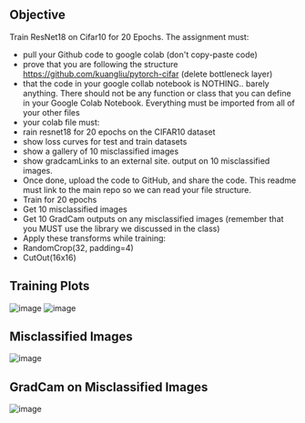 Objective
---------

Train ResNet18 on Cifar10 for 20 Epochs. The assignment must:
- pull your Github code to google colab (don't copy-paste code)
-  prove that you are following the structure https://github.com/kuangliu/pytorch-cifar (delete bottleneck layer)
-  that the code in your google collab notebook is NOTHING.. barely anything. There should not be any function or class that you can define in your Google Colab Notebook. Everything must be imported from all of your other files
-  your colab file must:
  -   rain resnet18 for 20 epochs on the CIFAR10 dataset
  -   show loss curves for test and train datasets
  -   show a gallery of 10 misclassified images
  -   show gradcamLinks to an external site. output on 10 misclassified images. 
-  Once done, upload the code to GitHub, and share the code. This readme must link to the main repo so we can read your file structure. 
-  Train for 20 epochs
-  Get 10 misclassified images
-  Get 10 GradCam outputs on any misclassified images (remember that you MUST use the library we discussed in the class)
-  Apply these transforms while training:
  -   RandomCrop(32, padding=4)
  -   CutOut(16x16)

Training Plots
--------------
![image](https://github.com/peeyushsinghal/ERA/assets/10797988/d78d2573-5d77-45bf-8365-25a9aa682795)
![image](https://github.com/peeyushsinghal/ERA/assets/10797988/a3a1d4fb-cbac-4a18-bd98-6ab61b87f9ba)


Misclassified Images
--------------
![image](https://github.com/peeyushsinghal/ERA/assets/10797988/d8bf8a25-9697-4cac-ac80-8eca5e3c8396)

GradCam on Misclassified Images
-------------------------------
![image](https://github.com/peeyushsinghal/ERA/assets/10797988/bb33ee1e-473a-4ca3-9d16-bdc5ad39b8cc)

